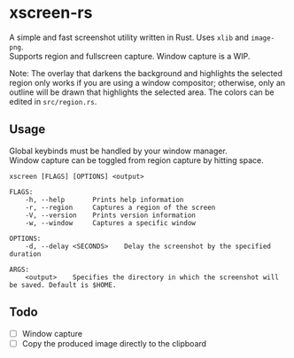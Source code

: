 # xscreen-rs
A simple and fast screenshot utility written in Rust. Uses `xlib` and `image-png`.  
Supports region and fullscreen capture. Window capture is a WIP.

Note: The overlay that darkens the background and highlights the selected region only works if you
are using a window compositor; otherwise, only an outline will be drawn that highlights the
selected area. The colors can be edited in `src/region.rs`.

## Usage

Global keybinds must be handled by your window manager.  
Window capture can be toggled from region capture by hitting space.

```
xscreen [FLAGS] [OPTIONS] <output>

FLAGS:
    -h, --help       Prints help information
    -r, --region     Captures a region of the screen
    -V, --version    Prints version information
    -w, --window     Captures a specific window

OPTIONS:
    -d, --delay <SECONDS>    Delay the screenshot by the specified duration

ARGS:
    <output>    Specifies the directory in which the screenshot will be saved. Default is $HOME.
```

## Todo
- [ ] Window capture
- [ ] Copy the produced image directly to the clipboard
